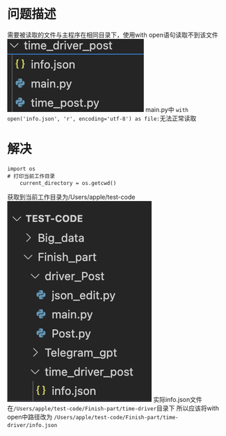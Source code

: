 # 问题描述  
需要被读取的文件与主程序在相同目录下，使用with open语句读取不到该文件
![image](https://github.com/helloworl9527/code_learn/blob/main/pictures/截屏2024-10-05%2019.46.37.png?raw=true)
main.py中 `with open('info.json', 'r', encoding='utf-8') as file:`无法正常读取
# 解决
```
import os
# 打印当前工作目录
    current_directory = os.getcwd()
```
获取到当前工作目录为/Users/apple/test-code
![image](https://github.com/helloworl9527/code_learn/blob/main/pictures/截屏2024-10-05%2019.55.51.png)
实际info.json文件在`/Users/apple/test-code/Finish-part/time-driver`目录下
所以应该将with open中路径改为 `/Users/apple/test-code/Finish-part/time-driver/info.json`
